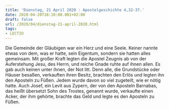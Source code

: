 ```yaml
---
title: 'Dienstag, 21 April 2020 : Apostelgeschichte 4,32-37.'
date: 2020-04-20T18:10:00.001+02:00
draft: false
url: /2020/04/dienstag-21-april-2020.html
tags: 
- LECTIO
---
```


Die Gemeinde der Gläubigen war ein Herz und eine Seele. Keiner nannte etwas von dem, was er hatte, sein Eigentum, sondern sie hatten alles gemeinsam. Mit großer Kraft legten die Apostel Zeugnis ab von der Auferstehung Jesu, des Herrn, und reiche Gnade ruhte auf ihnen allen. Es gab auch keinen unter ihnen, der Not litt. Denn alle, die Grundstücke oder Häuser besaßen, verkauften ihren Besitz, brachten den Erlös und legten ihn den Aposteln zu Füßen. Jedem wurde davon so viel zugeteilt, wie er nötig hatte. Auch Josef, ein Levit aus Zypern, der von den Aposteln Barnabas, das heißt übersetzt Sohn des Trostes, genannt wurde, verkaufte einen Acker, der ihm gehörte, brachte das Geld und legte es den Aposteln zu Füßen.